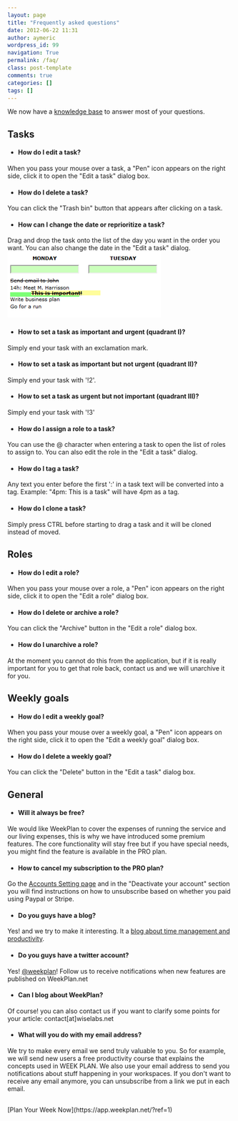 ```yaml
---
layout: page
title: "Frequently asked questions"
date: 2012-06-22 11:31
author: aymeric
wordpress_id: 99
navigation: True
permalink: /faq/
class: post-template
comments: true
categories: []
tags: []
---
```



We now have a [knowledge base](http://support.weekplan.net/forums/4-knowledge-base/) to answer most of your questions.


## Tasks



*   #### How do I edit a task?



When you pass your mouse over a task, a "Pen" icon appears on the right side, click it to open the "Edit a task" dialog box.

*   #### How do I delete a task?



You can click the "Trash bin" button that appears after clicking on a task.

*   #### How can I change the date or reprioritize a task?



Drag and drop the task onto the list of the day you want in the order you want. You can also change the date in the "Edit a task" dialog.  
 ![Easy drag and drop](/assets/images/uploads/99-sc_move.png)

*   #### How to set a task as important and urgent (quadrant I)?



Simply end your task with an exclamation mark.

*   #### How to set a task as important but not urgent (quadrant II)?



Simply end your task with '!2'.

*   #### How to set a task as urgent but not important (quadrant III)?



Simply end your task with '!3'

*   #### How do I assign a role to a task?



You can use the @ character when entering a task to open the list of roles to assign to. You can also edit the role in the "Edit a task" dialog.

*   #### How do I tag a task?



Any text you enter before the first ':' in a task text will be converted into a tag. Example: "4pm: This is a task" will have 4pm as a tag.

*   #### How do I clone a task?



Simply press CTRL before starting to drag a task and it will be cloned instead of moved.


## Roles



*   #### How do I edit a role?



When you pass your mouse over a role, a "Pen" icon appears on the right side, click it to open the "Edit a role" dialog box.

*   #### How do I delete or archive a role?



You can click the "Archive" button in the "Edit a role" dialog box.

*   #### How do I unarchive a role?



At the moment you cannot do this from the application, but if it is really important for you to get that role back, contact us and we will unarchive it for you.


## Weekly goals



*   #### How do I edit a weekly goal?



When you pass your mouse over a weekly goal, a "Pen" icon appears on the right side, click it to open the "Edit a weekly goal" dialog box.

*   #### How do I delete a weekly goal?



You can click the "Delete" button in the "Edit a task" dialog box.


## General



*   #### Will it always be free?



We would like WeekPlan to cover the expenses of running the service and our living expenses, this is why we have introduced some premium features. The core functionality will stay free but if you have special needs, you might find the feature is available in the PRO plan.

*   #### How to cancel my subscription to the PRO plan?



Go the [Accounts Setting page](https://app.weekplan.net/#view=AccountSettings) and in the "Deactivate your account" section you will find instructions on how to unsubscribe based on whether you paid using Paypal or Stripe.

*   #### Do you guys have a blog?



Yes! and we try to make it interesting. It a [blog about time management and productivity](http://weekplan.net/blog).

*   #### Do you guys have a twitter account?



Yes! [@weekplan](http://twitter.com/weekplan)! Follow us to receive notifications when new features are published on WeekPlan.net

*   #### Can I blog about WeekPlan?



Of course! you can also contact us if you want to clarify some points for your article: contact[at]wiselabs.net

*   #### What will you do with my email address?



We try to make every email we send truly valuable to you. So for example, we will send new users a free productivity course that explains the concepts used in WEEK PLAN. We also use your email address to send you notifications about stuff happening in your workspaces. If you don't want to receive any email anymore, you can unsubscribe from a link we put in each email.
<p style="margin-top: 30px;">[Plan Your Week Now](https://app.weekplan.net/?ref=1)


